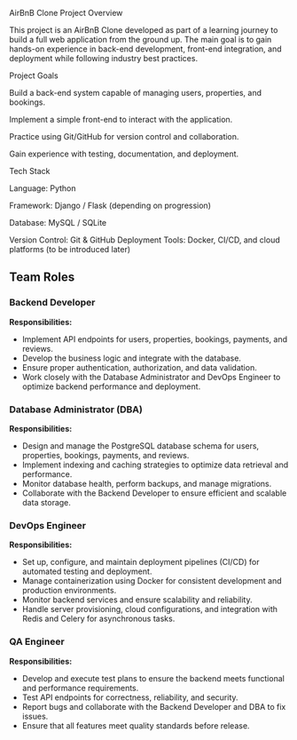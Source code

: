 AirBnB Clone Project
Overview

This project is an AirBnB Clone developed as part of a learning journey to build a full web application from the ground up. The main goal is to gain hands-on experience in back-end development, front-end integration, and deployment while following industry best practices.

Project Goals

Build a back-end system capable of managing users, properties, and bookings.

Implement a simple front-end to interact with the application.

Practice using Git/GitHub for version control and collaboration.

Gain experience with testing, documentation, and deployment.

Tech Stack

Language: Python

Framework: Django / Flask (depending on progression)

Database: MySQL / SQLite

Version Control: Git & GitHub
Deployment Tools: Docker, CI/CD, and cloud platforms (to be introduced later)
## Team Roles

### Backend Developer
**Responsibilities:**  
- Implement API endpoints for users, properties, bookings, payments, and reviews.  
- Develop the business logic and integrate with the database.  
- Ensure proper authentication, authorization, and data validation.  
- Work closely with the Database Administrator and DevOps Engineer to optimize backend performance and deployment.

### Database Administrator (DBA)
**Responsibilities:**  
- Design and manage the PostgreSQL database schema for users, properties, bookings, payments, and reviews.  
- Implement indexing and caching strategies to optimize data retrieval and performance.  
- Monitor database health, perform backups, and manage migrations.  
- Collaborate with the Backend Developer to ensure efficient and scalable data storage.

### DevOps Engineer
**Responsibilities:**  
- Set up, configure, and maintain deployment pipelines (CI/CD) for automated testing and deployment.  
- Manage containerization using Docker for consistent development and production environments.  
- Monitor backend services and ensure scalability and reliability.  
- Handle server provisioning, cloud configurations, and integration with Redis and Celery for asynchronous tasks.

### QA Engineer
**Responsibilities:**  
- Develop and execute test plans to ensure the backend meets functional and performance requirements.  
- Test API endpoints for correctness, reliability, and security.  
- Report bugs and collaborate with the Backend Developer and DBA to fix issues.  
- Ensure that all features meet quality standards before release.
